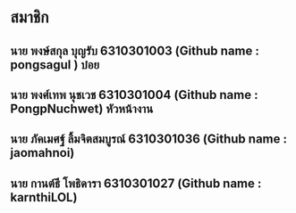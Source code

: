 # สมาชิก
## นาย พงษ์สกุล บุญรับ 6310301003 (Github name : pongsagul ) บ๋อย
## นาย พงศ์เทพ นุชเวช 6310301004 (Github name : PongpNuchwet) หัวหน้างาน
## นาย ภัคเมศฐ์ ลิ้มจิตสมบูรณ์ 6310301036 (Github name : jaomahnoi)
## นาย กานต์ธี โพธิดารา 6310301027 (Github name : karnthiLOL)